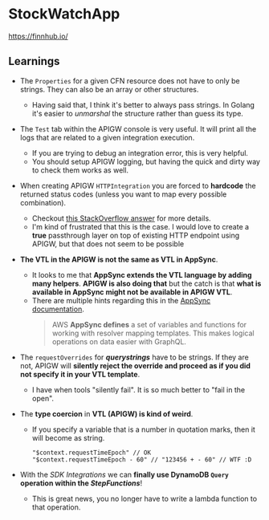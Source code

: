 # StockWatchApp

https://finnhub.io/

## Learnings

- The `Properties` for a given CFN resource does not have to only be strings. They can also be an array or other structures.

  - Having said that, I think it's better to always pass strings. In Golang it's easier to _unmarshal_ the structure rather than guess its type.

- The `Test` tab within the APIGW console is very useful. It will print all the logs that are related to a given integration execution.

  - If you are trying to debug an integration error, this is very helpful.
  - You should setup APIGW logging, but having the quick and dirty way to check them works as well.

- When creating APIGW `HTTPIntegration` you are forced to **hardcode** the returned status codes (unless you want to map every possible combination).

  - Checkout [this StackOverflow answer](https://stackoverflow.com/a/41682424) for more details.
  - I'm kind of frustrated that this is the case. I would love to create a **true** passthrough layer on top of existing HTTP endpoint using APIGW, but that does not seem to be possible

- **The VTL in the APIGW is not the same as VTL in AppSync**.

  - It looks to me that **AppSync extends the VTL language by adding many helpers**. **APIGW is also doing that** but the catch is that **what is available in AppSync might not be available in APIGW VTL**.
  - There are multiple hints regarding this in the [AppSync documentation](https://docs.aws.amazon.com/appsync/latest/devguide/resolver-context-reference.html).
    > AWS **AppSync defines** a set of variables and functions for working with resolver mapping templates. This makes logical operations on data easier with GraphQL.

- The `requestOverrides` for **_querystrings_** have to be strings. If they are not, APIGW will **silently reject the override and proceed as if you did not specify it in your VTL template**.

  - I have when tools "silently fail". It is so much better to "fail in the open".

- The **type coercion** in **VTL (APIGW) is kind of weird**.

  - If you specify a variable that is a number in quotation marks, then it will become as string.

    ```vtl
    "$context.requestTimeEpoch" // OK
    "$context.requestTimeEpoch - 60" // "123456 + - 60" // WTF :D
    ```

- With the _SDK Integrations_ we can **finally use DynamoDB `Query` operation within the _StepFunctions_**!
  - This is great news, you no longer have to write a lambda function to that operation.
